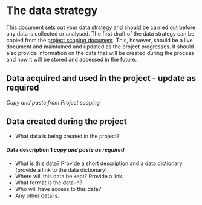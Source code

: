 # The data strategy

This document sets out your data strategy and should be carried out before any data is collected or analysed. The first draft of the data strategy can be copied from the [project scoping document](/docs/0.ProjectManagement/ProjectScoping.md). This, however, should be a live document and maintained and updated as the project progresses. It should also provide information on the data that will be created during the process and how it will be stored and accessed in the future. 

## Data acquired and used in the project - update as required 

*Copy and paste from Project scoping*


## Data created during the project

* What data is being created in the project? 

#### Data description 1 *copy and paste as required* 
* What is this data? Provide a short description and a data dictionary (provide a link to the data dictionary).
* Where will this data be kept? Provide a link.
* What format is the data in? 
* Who will have access to this data? 
* Any other details.

